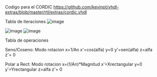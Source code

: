 
Codigo para el CORDIC
  https://github.com/kevinpt/vhdl-extras/blob/master/rtl/extras/cordic.vhdl



Tabla de iteraciones
![image](https://github.com/SegFL/SisDig/assets/127962581/9fc9d352-4c37-4cec-80cf-852e2c546871)


![image](https://github.com/SegFL/SisDig/assets/127962581/673a6dbb-fb35-421f-98d9-382a4361d215)
![image](https://github.com/SegFL/SisDig/assets/127962581/a6e29d78-7fb5-40cc-afe7-f6b2aa88d221)


Tabla de operaciones

Seno/Coseno:
  Modo rotacion
  x=1/An      x'=cos(alfa)
  y=0         y'=sen(alfa)
  z=alfa      z'= 0

Polar a Rect:
  Modo rotacion
  x=(1/An)*Magnitud      x'=Xrectangular
  y=0                    y'=Yrectangular
  z=alfa                 z'= 0
 
